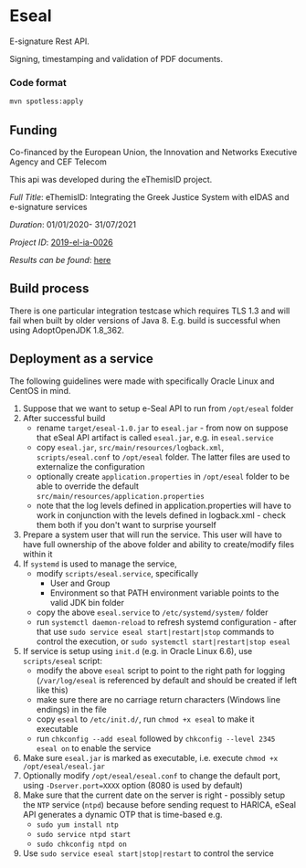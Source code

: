 # Eseal

E-signature Rest API.


Signing, timestamping and validation of PDF documents.

### Code format
```bash
mvn spotless:apply
```


## Funding 
Co-financed by the European Union, the Innovation and Networks Executive Agency and CEF Telecom

Τhis api was developed during the eThemisID project. 

_Full Title_: eThemisID: Integrating the Greek Justice System with eIDAS and e-signature services

_Duration_: 01/01/2020- 31/07/2021 

_Project ID_: [2019-el-ia-0026](https://ec.europa.eu/inea/en/connecting-europe-facility/cef-telecom/2019-el-ia-0026)

_Results can be found_: [here](https://www.adjustice.gr/ethemis/?lang=en)

## Build process
There is one particular integration testcase which requires TLS 1.3 and will fail when built by older versions of Java 8. E.g. build is successful when using AdoptOpenJDK 1.8_362.

## Deployment as a service

The following guidelines were made with specifically Oracle Linux and CentOS in mind.

1. Suppose that we want to setup e-Seal API to run from `/opt/eseal` folder
2. After successful build
   * rename `target/eseal-1.0.jar` to `eseal.jar` - from now on suppose that eSeal API artifact is called `eseal.jar`, e.g. in `eseal.service`
   * copy `eseal.jar`, `src/main/resources/logback.xml`, `scripts/eseal.conf` to `/opt/eseal` folder. The latter files are used to externalize the configuration
   * optionally create `application.properties` in `/opt/eseal` folder to be able to override the default `src/main/resources/application.properties`
   * note that the log levels defined in application.properties will have to work in conjunction with the levels defined in logback.xml - check them both if you don't want to surprise yourself
3. Prepare a system user that will run the service. This user will have to have full ownership of the above folder and ability to create/modify files within it
4. If `systemd` is used to manage the service, 
   * modify `scripts/eseal.service`, specifically
     + User and Group
     + Environment so that PATH environment variable points to the valid JDK bin folder
   * copy the above `eseal.service` to `/etc/systemd/system/` folder
   * run `systemctl daemon-reload` to refresh systemd configuration - after that use `sudo service eseal start|restart|stop` commands to control the execution, or `sudo systemctl start|restart|stop eseal`
5. If service is setup using `init.d` (e.g. in Oracle Linux 6.6), use `scripts/eseal` script:
   * modify the above `eseal` script to point to the right path for logging (`/var/log/eseal` is referenced by default and should be created if left like this)
   * make sure there are no carriage return characters (Windows line endings) in the file
   * copy `eseal` to `/etc/init.d/`, run `chmod +x eseal` to make it executable
   * run `chkconfig --add eseal` followed by `chkconfig --level 2345 eseal on` to enable the service
6. Make sure `eseal.jar` is marked as executable, i.e. execute `chmod +x /opt/eseal/eseal.jar` 
7. Optionally modify `/opt/eseal/eseal.conf` to change the default port, using `-Dserver.port=XXXX` option (8080 is used by default)
8. Make sure that the current date on the server is right - possibly setup the `NTP` service (`ntpd`) because before sending request to HARICA, eSeal API generates a dynamic OTP that is time-based e.g. 
   * `sudo yum install ntp` 
   * `sudo service ntpd start`
   * `sudo chkconfig ntpd on`
8. Use `sudo service eseal start|stop|restart` to control the service
